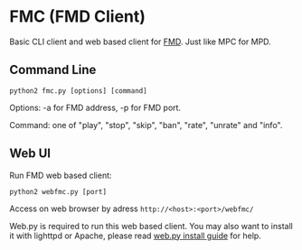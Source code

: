 # FMC (FMD Client)

Basic CLI client and web based client for [FMD](https://github.com/hzqtc/fmd). Just like MPC for MPD.

## Command Line

	python2 fmc.py [options] [command]

Options: -a for FMD address, -p for FMD port.

Command: one of "play", "stop", "skip", "ban", "rate", "unrate" and "info".

## Web UI

Run FMD web based client: 

	python2 webfmc.py [port]

Access on web browser by adress `http://<host>:<port>/webfmc/`

Web.py is required to run this web based client. You may also want to install it with lighttpd or Apache, please read [web.py install guide](http://webpy.org/install) for help.

